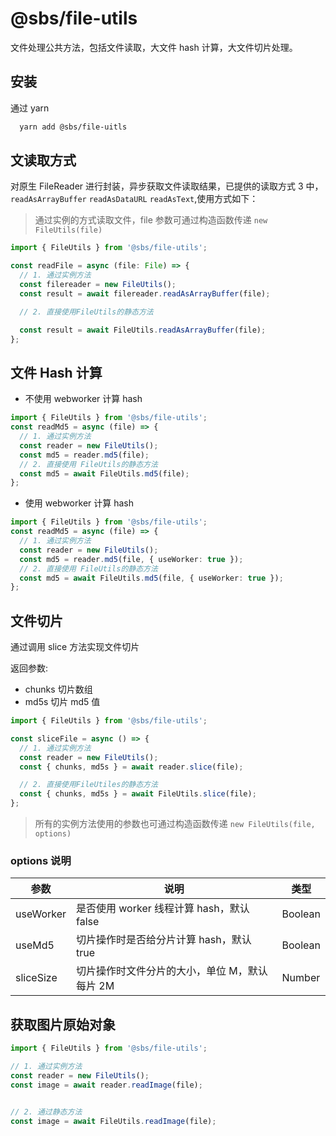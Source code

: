 # @sbs/file-utils

文件处理公共方法，包括文件读取，大文件 hash 计算，大文件切片处理。

## 安装

通过 yarn

```bash
  yarn add @sbs/file-uitls
```

## 文读取方式

对原生 FileReader 进行封装，异步获取文件读取结果，已提供的读取方式 3 中，`readAsArrayBuffer` `readAsDataURL` `readAsText`,使用方式如下：

> 通过实例的方式读取文件，file 参数可通过构造函数传递 `new FileUtils(file)`

```typescript
import { FileUtils } from '@sbs/file-utils';

const readFile = async (file: File) => {
  // 1. 通过实例方法
  const filereader = new FileUtils();
  const result = await filereader.readAsArrayBuffer(file);

  // 2. 直接使用FileUtils的静态方法

  const result = await FileUtils.readAsArrayBuffer(file);
};
```

## 文件 Hash 计算

- 不使用 webworker 计算 hash

```typescript
import { FileUtils } from '@sbs/file-utils';
const readMd5 = async (file) => {
  // 1. 通过实例方法
  const reader = new FileUtils();
  const md5 = reader.md5(file);
  // 2. 直接使用 FileUtils的静态方法
  const md5 = await FileUtils.md5(file);
};
```

- 使用 webworker 计算 hash

```typescript
import { FileUtils } from '@sbs/file-utils';
const readMd5 = async (file) => {
  // 1. 通过实例方法
  const reader = new FileUtils();
  const md5 = reader.md5(file, { useWorker: true });
  // 2. 直接使用 FileUtils的静态方法
  const md5 = await FileUtils.md5(file, { useWorker: true });
};
```

## 文件切片

通过调用 slice 方法实现文件切片

返回参数:

- chunks 切片数组
- md5s 切片 md5 值

```typescript
import { FileUtils } from '@sbs/file-utils';

const sliceFile = async () => {
  // 1. 通过实例方法
  const reader = new FileUtils();
  const { chunks, md5s } = await reader.slice(file);

  // 2. 直接使用FileUtiles的静态方法
  const { chunks, md5s } = await FileUtils.slice(file);
};
```

> 所有的实例方法使用的参数也可通过构造函数传递 `new FileUtils(file, options)`

### options 说明

| 参数      | 说明                                          | 类型    |
| --------- | --------------------------------------------- | ------- |
| useWorker | 是否使用 worker 线程计算 hash，默认 false     | Boolean |
| useMd5    | 切片操作时是否给分片计算 hash，默认 true      | Boolean |
| sliceSize | 切片操作时文件分片的大小，单位 M，默认每片 2M | Number  |

## 获取图片原始对象

```typescript
import { FileUtils } from '@sbs/file-utils';

// 1. 通过实例方法
const reader = new FileUtils();
const image = await reader.readImage(file);


// 2. 通过静态方法
const image = await FileUtils.readImage(file);
```
